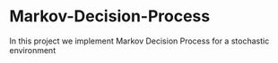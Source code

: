 # Markov-Decision-Process
In this project we implement Markov Decision Process for a stochastic environment
